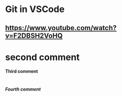 # **Git in VSCode**
## https://www.youtube.com/watch?v=F2DBSH2VoHQ
#
# second comment
#### Third comment
#
##### Fourth comment